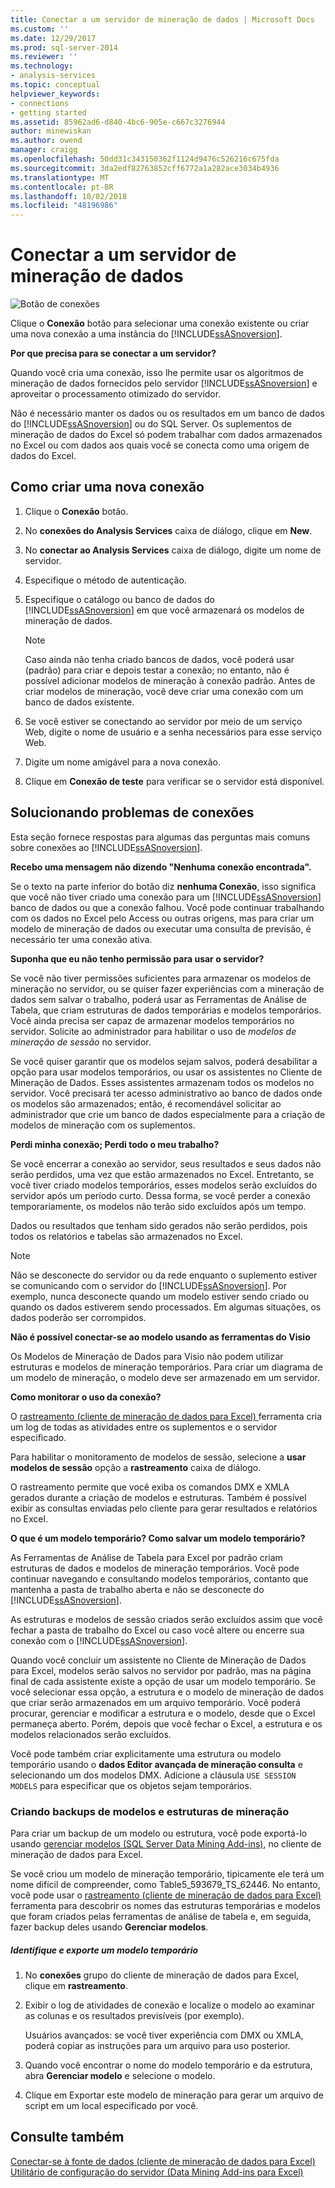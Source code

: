 ```yaml
---
title: Conectar a um servidor de mineração de dados | Microsoft Docs
ms.custom: ''
ms.date: 12/29/2017
ms.prod: sql-server-2014
ms.reviewer: ''
ms.technology:
- analysis-services
ms.topic: conceptual
helpviewer_keywords:
- connections
- getting started
ms.assetid: 85962ad6-d840-4bc6-905e-c667c3276944
author: minewiskan
ms.author: owend
manager: craigg
ms.openlocfilehash: 50dd31c343150362f1124d9476c526216c675fda
ms.sourcegitcommit: 3da2edf82763852cff6772a1a282ace3034b4936
ms.translationtype: MT
ms.contentlocale: pt-BR
ms.lasthandoff: 10/02/2018
ms.locfileid: "48196986"
---
```

# <a name="connect-to-a-data-mining-server"></a>Conectar a um servidor de mineração de dados
  ![Botão de conexões](media/misc-connection.gif "botão conexões")  
  
 Clique o **Conexão** botão para selecionar uma conexão existente ou criar uma nova conexão a uma instância do [!INCLUDE[ssASnoversion](../includes/ssasnoversion-md.md)].  
  
 **Por que precisa para se conectar a um servidor?**  
  
 Quando você cria uma conexão, isso lhe permite usar os algoritmos de mineração de dados fornecidos pelo servidor [!INCLUDE[ssASnoversion](../includes/ssasnoversion-md.md)] e aproveitar o processamento otimizado do servidor.  
  
 Não é necessário manter os dados ou os resultados em um banco de dados do [!INCLUDE[ssASnoversion](../includes/ssasnoversion-md.md)] ou do SQL Server. Os suplementos de mineração de dados do Excel só podem trabalhar com dados armazenados no Excel ou com dados aos quais você se conecta como uma origem de dados do Excel.  
  
## <a name="how-to-create-a-new-connection"></a>Como criar uma nova conexão  
  
1.  Clique o **Conexão** botão.  
  
2.  No **conexões do Analysis Services** caixa de diálogo, clique em **New**.  
  
3.  No **conectar ao Analysis Services** caixa de diálogo, digite um nome de servidor.  
  
4.  Especifique o método de autenticação.  
  
5.  Especifique o catálogo ou banco de dados do [!INCLUDE[ssASnoversion](../includes/ssasnoversion-md.md)] em que você armazenará os modelos de mineração de dados.  
  
    > [!NOTE]  
    >  Caso ainda não tenha criado bancos de dados, você poderá usar (padrão) para criar e depois testar a conexão; no entanto, não é possível adicionar modelos de mineração à conexão padrão. Antes de criar modelos de mineração, você deve criar uma conexão com um banco de dados existente.  
  
6.  Se você estiver se conectando ao servidor por meio de um serviço Web, digite o nome de usuário e a senha necessários para esse serviço Web.  
  
7.  Digite um nome amigável para a nova conexão.  
  
8.  Clique em **Conexão de teste** para verificar se o servidor está disponível.  
  
## <a name="troubleshooting-connections"></a>Solucionando problemas de conexões  
 Esta seção fornece respostas para algumas das perguntas mais comuns sobre conexões ao [!INCLUDE[ssASnoversion](../includes/ssasnoversion-md.md)].  
  
 **Recebo uma mensagem não dizendo "Nenhuma conexão encontrada".**  
  
 Se o texto na parte inferior do botão diz **nenhuma Conexão**, isso significa que você não tiver criado uma conexão para um [!INCLUDE[ssASnoversion](../includes/ssasnoversion-md.md)] banco de dados ou que a conexão falhou. Você pode continuar trabalhando com os dados no Excel pelo Access ou outras origens, mas para criar um modelo de mineração de dados ou executar uma consulta de previsão, é necessário ter uma conexão ativa.  
  
 **Suponha que eu não tenho permissão para usar o servidor?**  
  
 Se você não tiver permissões suficientes para armazenar os modelos de mineração no servidor, ou se quiser fazer experiências com a mineração de dados sem salvar o trabalho, poderá usar as Ferramentas de Análise de Tabela, que criam estruturas de dados temporárias e modelos temporários. Você ainda precisa ser capaz de armazenar modelos temporários no servidor. Solicite ao administrador para habilitar o uso de *modelos de mineração de sessão* no servidor.  
  
 Se você quiser garantir que os modelos sejam salvos, poderá desabilitar a opção para usar modelos temporários, ou usar os assistentes no Cliente de Mineração de Dados. Esses assistentes armazenam todos os modelos no servidor. Você precisará ter acesso administrativo ao banco de dados onde os modelos são armazenados; então, é recomendável solicitar ao administrador que crie um banco de dados especialmente para a criação de modelos de mineração com os suplementos.  
  
 **Perdi minha conexão; Perdi todo o meu trabalho?**  
  
 Se você encerrar a conexão ao servidor, seus resultados e seus dados não serão perdidos, uma vez que estão armazenados no Excel. Entretanto, se você tiver criado modelos temporários, esses modelos serão excluídos do servidor após um período curto. Dessa forma, se você perder a conexão temporariamente, os modelos não terão sido excluídos após um tempo.  
  
 Dados ou resultados que tenham sido gerados não serão perdidos, pois todos os relatórios e tabelas são armazenados no Excel.  
  
> [!NOTE]  
>  Não se desconecte do servidor ou da rede enquanto o suplemento estiver se comunicando com o servidor do [!INCLUDE[ssASnoversion](../includes/ssasnoversion-md.md)]. Por exemplo, nunca desconecte quando um modelo estiver sendo criado ou quando os dados estiverem sendo processados. Em algumas situações, os dados poderão ser corrompidos.  
  
 **Não é possível conectar-se ao modelo usando as ferramentas do Visio**  
  
 Os Modelos de Mineração de Dados para Visio não podem utilizar estruturas e modelos de mineração temporários. Para criar um diagrama de um modelo de mineração, o modelo deve ser armazenado em um servidor.  
  
 **Como monitorar o uso da conexão?**  
  
 O [rastreamento &#40;cliente de mineração de dados para Excel&#41; ](trace-data-mining-client-for-excel.md) ferramenta cria um log de todas as atividades entre os suplementos e o servidor especificado.  
  
 Para habilitar o monitoramento de modelos de sessão, selecione a **usar modelos de sessão** opção a **rastreamento** caixa de diálogo.  
  
 O rastreamento permite que você exiba os comandos DMX e XMLA gerados durante a criação de modelos e estruturas. Também é possível exibir as consultas enviadas pelo cliente para gerar resultados e relatórios no Excel.  
  
 **O que é um modelo temporário? Como salvar um modelo temporário?**  
  
 As Ferramentas de Análise de Tabela para Excel por padrão criam estruturas de dados e modelos de mineração temporários. Você pode continuar navegando e consultando modelos temporários, contanto que mantenha a pasta de trabalho aberta e não se desconecte do [!INCLUDE[ssASnoversion](../includes/ssasnoversion-md.md)].  
  
 As estruturas e modelos de sessão criados serão excluídos assim que você fechar a pasta de trabalho do Excel ou caso você altere ou encerre sua conexão com o [!INCLUDE[ssASnoversion](../includes/ssasnoversion-md.md)].  
  
 Quando você concluir um assistente no Cliente de Mineração de Dados para Excel, modelos serão salvos no servidor por padrão, mas na página final de cada assistente existe a opção de usar um modelo temporário. Se você selecionar essa opção, a estrutura e o modelo de mineração de dados que criar serão armazenados em um arquivo temporário. Você poderá procurar, gerenciar e modificar a estrutura e o modelo, desde que o Excel permaneça aberto. Porém, depois que você fechar o Excel, a estrutura e os modelos relacionados serão excluídos.  
  
 Você pode também criar explicitamente uma estrutura ou modelo temporário usando o **dados Editor avançada de mineração consulta** e selecionando um dos modelos DMX. Adicione a cláusula `USE SESSION MODELS` para especificar que os objetos sejam temporários.   
  
### <a name="creating-backups-of-mining-models-and-structures"></a>Criando backups de modelos e estruturas de mineração  
 Para criar um backup de um modelo ou estrutura, você pode exportá-lo usando [gerenciar modelos &#40;SQL Server Data Mining Add-ins&#41;](manage-models-sql-server-data-mining-add-ins.md), no cliente de mineração de dados para Excel.  
  
 Se você criou um modelo de mineração temporário, tipicamente ele terá um nome difícil de compreender, como Table5_593679_TS_62446. No entanto, você pode usar o [rastreamento &#40;cliente de mineração de dados para Excel&#41; ](trace-data-mining-client-for-excel.md) ferramenta para descobrir os nomes das estruturas temporárias e modelos que foram criados pelas ferramentas de análise de tabela e, em seguida, fazer backup deles usando  **Gerenciar modelos**.  
  
##### <a name="identify-and-export-a-temporary-model"></a>Identifique e exporte um modelo temporário  
  
1.  No **conexões** grupo do cliente de mineração de dados para Excel, clique em **rastreamento**.  
  
2.  Exibir o log de atividades de conexão e localize o modelo ao examinar as colunas e os resultados previsíveis (por exemplo).  
  
     Usuários avançados: se você tiver experiência com DMX ou XMLA, poderá copiar as instruções para um arquivo para uso posterior.  
  
3.  Quando você encontrar o nome do modelo temporário e da estrutura, abra **Gerenciar modelo** e selecione o modelo.  
  
4.  Clique em Exportar este modelo de mineração para gerar um arquivo de script em um local especificado por você.  
  
## <a name="see-also"></a>Consulte também  
 [Conectar-se à fonte de dados &#40;cliente de mineração de dados para Excel&#41;](connect-to-source-data-data-mining-client-for-excel.md)   
 [Utilitário de configuração do servidor &#40;Data Mining Add-ins para Excel&#41;](server-configuration-utility-data-mining-add-ins-for-excel.md)  
  
  
